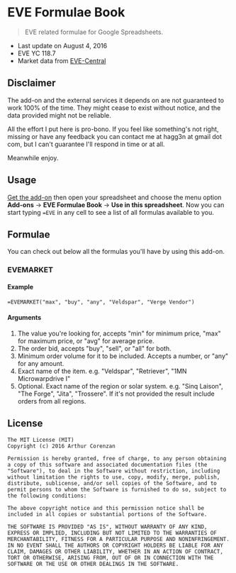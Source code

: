 # EVE Formulae Book

> EVE related formulae for Google Spreadsheets.

- Last update on August 4, 2016
- EVE YC 118.7
- Market data from [EVE-Central](https://eve-central.com)

## Disclaimer

The add-on and the external services it depends on are not guaranteed to work 100% of the time. They might cease to exist without notice, and the data provided might not be reliable.

All the effort I put here is pro-bono. If you feel like something's not right, missing or have any feedback you can contact me at hagg3n at gmail dot com, but I can't guarantee I'll respond in time or at all.

Meanwhile enjoy.

## Usage

[Get the add-on](http://) then open your spreadsheet and choose the menu option **Add-ons** &rarr; **EVE Formulae Book** &rarr; **Use in this spreadsheet**. Now you can start typing `=EVE` in any cell to see a list of all formulas available to you.

## Formulae

You can check out below all the formulas you'll have by using this add-on.

### EVEMARKET

#### Example

```
=EVEMARKET("max", "buy", "any", "Veldspar", "Verge Vendor")
```

#### Arguments

1. The value you're looking for, accepts "min" for minimum price, "max" for maximum price, or "avg" for average price.
2. The order bid, accepts "buy", "sell", or "all" for both.
3. Minimum order volume for it to be included. Accepts a number, or "any" for any amount.
4. Exact name of the item. e.g. "Veldspar", "Retriever", "1MN Microwarpdrive I"
5. Optional. Exact name of the region or solar system. e.g. "Sinq Laison", "The Forge", "Jita", "Trossere". If it's not provided the result include orders from all regions.

## License

```
The MIT License (MIT)
Copyright (c) 2016 Arthur Corenzan

Permission is hereby granted, free of charge, to any person obtaining a copy of this software and associated documentation files (the "Software"), to deal in the Software without restriction, including without limitation the rights to use, copy, modify, merge, publish, distribute, sublicense, and/or sell copies of the Software, and to permit persons to whom the Software is furnished to do so, subject to the following conditions:

The above copyright notice and this permission notice shall be included in all copies or substantial portions of the Software.

THE SOFTWARE IS PROVIDED "AS IS", WITHOUT WARRANTY OF ANY KIND, EXPRESS OR IMPLIED, INCLUDING BUT NOT LIMITED TO THE WARRANTIES OF MERCHANTABILITY, FITNESS FOR A PARTICULAR PURPOSE AND NONINFRINGEMENT. IN NO EVENT SHALL THE AUTHORS OR COPYRIGHT HOLDERS BE LIABLE FOR ANY CLAIM, DAMAGES OR OTHER LIABILITY, WHETHER IN AN ACTION OF CONTRACT, TORT OR OTHERWISE, ARISING FROM, OUT OF OR IN CONNECTION WITH THE SOFTWARE OR THE USE OR OTHER DEALINGS IN THE SOFTWARE.
```
